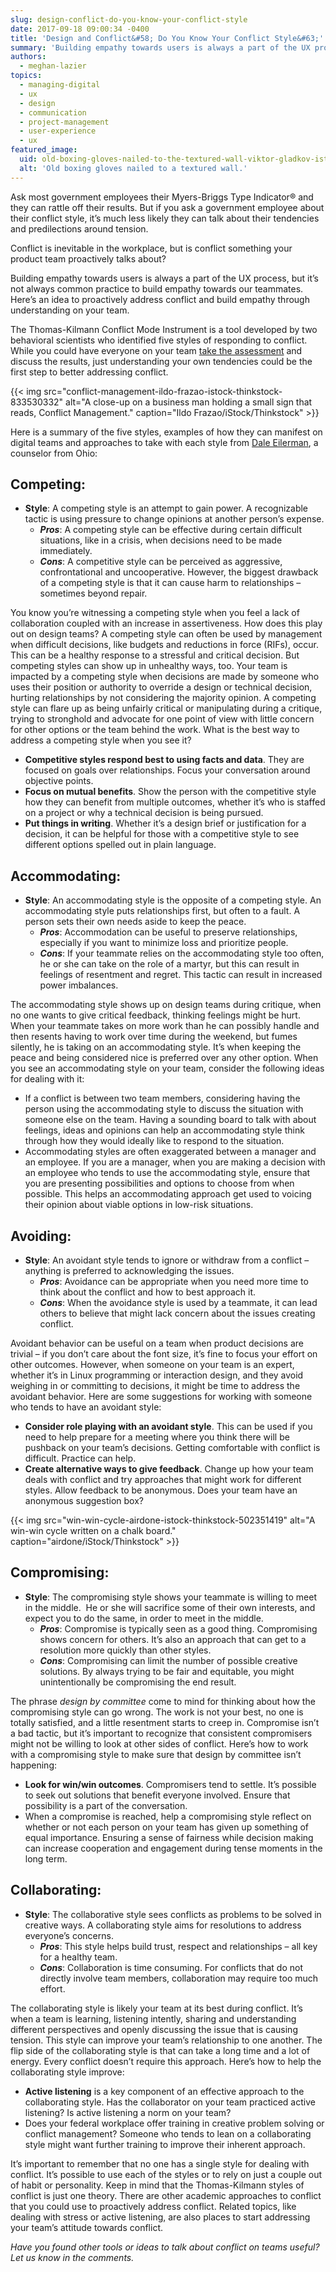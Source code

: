 ```yaml
---
slug: design-conflict-do-you-know-your-conflict-style
date: 2017-09-18 09:00:34 -0400
title: 'Design and Conflict&#58; Do You Know Your Conflict Style&#63;'
summary: 'Building empathy towards users is always a part of the UX process, but it’s not always common practice to build empathy towards our teammates. Here’s an idea to proactively address conflict and build empathy through understanding on your team.'
authors:
  - meghan-lazier
topics:
  - managing-digital
  - ux
  - design
  - communication
  - project-management
  - user-experience
  - ux
featured_image:
  uid: old-boxing-gloves-nailed-to-the-textured-wall-viktor-gladkov-istock-thinkstock-506102725
  alt: 'Old boxing gloves nailed to a textured wall.'
---
```


Ask most government employees their Myers-Briggs Type Indicator® and they can rattle off their results. But if you ask a government employee about their conflict style, it’s much less likely they can talk about their tendencies and predilections around tension.

Conflict is inevitable in the workplace, but is conflict something your product team proactively talks about?

Building empathy towards users is always a part of the UX process, but it’s not always common practice to build empathy towards our teammates. Here’s an idea to proactively address conflict and build empathy through understanding on your team.

The Thomas-Kilmann Conflict Mode Instrument is a tool developed by two behavioral scientists who identified five styles of responding to conflict. While you could have everyone on your team [take the assessment](https://www.talent.wisc.edu/home/Portals/0/conflict_styles_assessment.pdf) and discuss the results, just understanding your own tendencies could be the first step to better addressing conflict.

{{< img src="conflict-management-ildo-frazao-istock-thinkstock-833530332" alt="A close-up on a business man holding a small sign that reads, Conflict Management." caption="Ildo Frazao/iStock/Thinkstock" >}}

Here is a summary of the five styles, examples of how they can manifest on digital teams and approaches to take with each style from [Dale Eilerman](http://www.mediate.com/articles/eilermanD4.cfm?nl=108), a counselor from Ohio:

## Competing:

*   **Style**: A competing style is an attempt to gain power. A recognizable tactic is using pressure to change opinions at another person’s expense.
    *   _**Pros**_: A competing style can be effective during certain difficult situations, like in a crisis, when decisions need to be made immediately.
    *   _**Cons**_: A competitive style can be perceived as aggressive, confrontational and uncooperative. However, the biggest drawback of a competing style is that it can cause harm to relationships – sometimes beyond repair.

You know you’re witnessing a competing style when you feel a lack of collaboration coupled with an increase in assertiveness. How does this play out on design teams? A competing style can often be used by management when difficult decisions, like budgets and reductions in force (RIFs), occur. This can be a healthy response to a stressful and critical decision. But competing styles can show up in unhealthy ways, too. Your team is impacted by a competing style when decisions are made by someone who uses their position or authority to override a design or technical decision, hurting relationships by not considering the majority opinion. A competing style can flare up as being unfairly critical or manipulating during a critique, trying to stronghold and advocate for one point of view with little concern for other options or the team behind the work. What is the best way to address a competing style when you see it?

*   **Competitive styles respond best to using facts and data**. They are focused on goals over relationships. Focus your conversation around objective points.
*   **Focus on mutual benefits**. Show the person with the competitive style how they can benefit from multiple outcomes, whether it’s who is staffed on a project or why a technical decision is being pursued.
*   **Put things in writing**. Whether it’s a design brief or justification for a decision, it can be helpful for those with a competitive style to see different options spelled out in plain language.

## Accommodating:

*   **Style**: An accommodating style is the opposite of a competing style. An accommodating style puts relationships first, but often to a fault. A person sets their own needs aside to keep the peace.
    *   _**Pros**_: Accommodation can be useful to preserve relationships, especially if you want to minimize loss and prioritize people.
    *   _**Cons**_: If your teammate relies on the accommodating style too often, he or she can take on the role of a martyr, but this can result in feelings of resentment and regret. This tactic can result in increased power imbalances.

The accommodating style shows up on design teams during critique, when no one wants to give critical feedback, thinking feelings might be hurt. When your teammate takes on more work than he can possibly handle and then resents having to work over time during the weekend, but fumes silently, he is taking on an accommodating style. It’s when keeping the peace and being considered nice is preferred over any other option. When you see an accommodating style on your team, consider the following ideas for dealing with it:

*   If a conflict is between two team members, considering having the person using the accommodating style to discuss the situation with someone else on the team. Having a sounding board to talk with about feelings, ideas and opinions can help an accommodating style think through how they would ideally like to respond to the situation.
*   Accommodating styles are often exaggerated between a manager and an employee. If you are a manager, when you are making a decision with an employee who tends to use the accommodating style, ensure that you are presenting possibilities and options to choose from when possible. This helps an accommodating approach get used to voicing their opinion about viable options in low-risk situations.

## Avoiding:

*   **Style**: An avoidant style tends to ignore or withdraw from a conflict – anything is preferred to acknowledging the issues.
    *   _**Pros**_: Avoidance can be appropriate when you need more time to think about the conflict and how to best approach it.
    *   _**Cons**_: When the avoidance style is used by a teammate, it can lead others to believe that might lack concern about the issues creating conflict.

Avoidant behavior can be useful on a team when product decisions are trivial – if you don’t care about the font size, it’s fine to focus your effort on other outcomes. However, when someone on your team is an expert, whether it’s in Linux programming or interaction design, and they avoid weighing in or committing to decisions, it might be time to address the avoidant behavior. Here are some suggestions for working with someone who tends to have an avoidant style:

*   **Consider role playing with an avoidant style**. This can be used if you need to help prepare for a meeting where you think there will be pushback on your team’s decisions. Getting comfortable with conflict is difficult. Practice can help.
*   **Create alternative ways to give feedback**. Change up how your team deals with conflict and try approaches that might work for different styles. Allow feedback to be anonymous. Does your team have an anonymous suggestion box?

{{< img src="win-win-cycle-airdone-istock-thinkstock-502351419" alt="A win-win cycle written on a chalk board." caption="airdone/iStock/Thinkstock" >}}

## Compromising:

*   **Style**: The compromising style shows your teammate is willing to meet in the middle.  He or she will sacrifice some of their own interests, and expect you to do the same, in order to meet in the middle.
    *   _**Pros**_: Compromise is typically seen as a good thing. Compromising shows concern for others. It’s also an approach that can get to a resolution more quickly than other styles.
    *   _**Cons**_: Compromising can limit the number of possible creative solutions. By always trying to be fair and equitable, you might unintentionally be compromising the end result.

The phrase _design by committee_ come to mind for thinking about how the compromising style can go wrong. The work is not your best, no one is totally satisfied, and a little resentment starts to creep in. Compromise isn’t a bad tactic, but it’s important to recognize that consistent compromisers might not be willing to look at other sides of conflict. Here’s how to work with a compromising style to make sure that design by committee isn’t happening:

*   **Look for win/win outcomes**. Compromisers tend to settle. It’s possible to seek out solutions that benefit everyone involved. Ensure that possibility is a part of the conversation.
*   When a compromise is reached, help a compromising style reflect on whether or not each person on your team has given up something of equal importance. Ensuring a sense of fairness while decision making can increase cooperation and engagement during tense moments in the long term.

## Collaborating:

*   **Style**: The collaborative style sees conflicts as problems to be solved in creative ways. A collaborating style aims for resolutions to address everyone’s concerns.
    *   _**Pros**_: This style helps build trust, respect and relationships – all key for a healthy team.
    *   _**Cons**_: Collaboration is time consuming. For conflicts that do not directly involve team members, collaboration may require too much effort.

The collaborating style is likely your team at its best during conflict. It’s when a team is learning, listening intently, sharing and understanding different perspectives and openly discussing the issue that is causing tension. This style can improve your team’s relationship to one another. The flip side of the collaborating style is that can take a long time and a lot of energy. Every conflict doesn’t require this approach. Here’s how to help the collaborating style improve:

*   **Active listening** is a key component of an effective approach to the collaborating style. Has the collaborator on your team practiced active listening? Is active listening a norm on your team?
*   Does your federal workplace offer training in creative problem solving or conflict management? Someone who tends to lean on a collaborating style might want further training to improve their inherent approach.

It’s important to remember that no one has a single style for dealing with conflict. It’s possible to use each of the styles or to rely on just a couple out of habit or personality. Keep in mind that the Thomas-Kilmann styles of conflict is just one theory. There are other academic approaches to conflict that you could use to proactively address conflict. Related topics, like dealing with stress or active listening, are also places to start addressing your team’s attitude towards conflict.

_Have you found other tools or ideas to talk about conflict on teams useful? Let us know in the comments._
